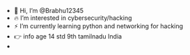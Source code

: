 - 👋 Hi, I’m @Brabhu12345
- 🔥 I’m interested in cybersecurity/hacking
- ⚡ I’m currently learning python and networking for hacking
- 👉 info age 14 std 9th tamilnadu India 
- 
